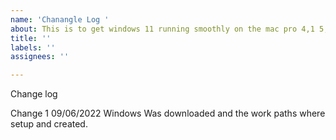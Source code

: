```yaml
---
name: 'Chanangle Log '
about: This is to get windows 11 running smoothly on the mac pro 4,1 5,1
title: ''
labels: ''
assignees: ''

---
```


Change log 

Change 1 09/06/2022 
Windows Was downloaded and the work paths where setup and created.
